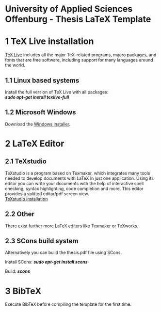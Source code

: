 # University of Applied Sciences Offenburg - Thesis LaTeX Template

# 1 TeX Live installation

[TeX Live](https://www.tug.org/texlive/) includes all the major TeX-related programs, macro packages, and fonts that are free software, including support for many languages around the world.

## 1.1 Linux based systems
Install the full version of TeX Live with all packages:  
***sudo apt-get install texlive-full***

## 1.2 Microsoft Windows
Download the [Windows installer](https://www.tug.org/texlive/).

# 2 LaTeX Editor

## 2.1 TeXstudio
TeXstudio is a program based on Texmaker, which integrates many tools needed to develop documents with LaTeX in just one application. Using its editor you can write your documents with the help of interactive spell checking, syntax highlighting, code completion and more. This editor provides a splitted editor/pdf screen view.  
[TeXstudio installation](https://apps.ubuntu.com/cat/applications/texstudio/)

## 2.2 Other
There exist further more LaTeX editors like Texmaker or TeXworks.

## 2.3 SCons build system
Alternatively you can build the thesis.pdf file using SCons.

Install SCons: ***sudo apt-get install scons***

Build: ***scons***

# 3 BibTeX

Execute BibTeX before compiling the template for the first time.
